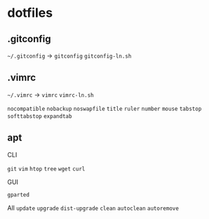 # dotfiles

## .gitconfig

`~/.gitconfig` -> `gitconfig` `gitconfig-ln.sh`

## .vimrc

`~/.vimrc` -> `vimrc` `vimrc-ln.sh`

`nocompatible`
`nobackup` `noswapfile`
`title` `ruler` `number` `mouse`
`tabstop` `softtabstop` `expandtab`

## apt

CLI

`git` `vim`
`htop` `tree`
`wget` `curl`

GUI

`gparted`

All
`update` `upgrade` `dist-upgrade`
`clean` `autoclean` `autoremove`


